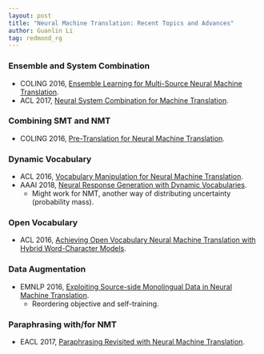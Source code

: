 ```yaml
---
layout: post
title: "Neural Machine Translation: Recent Topics and Advances"
author: Guanlin Li
tag: redmond_rg
---
```


### Ensemble and System Combination

- COLING 2016, [Ensemble Learning for Multi-Source Neural Machine Translation](http://aclweb.org/anthology/C16-1133). 
- ACL 2017, [Neural System Combination for Machine Translation](http://www.aclweb.org/anthology/P17-2060). 


### Combining SMT and NMT

- COLING 2016, [Pre-Translation for Neural Machine Translation](https://aclanthology.info/pdf/C/C16/C16-1172.pdf). 


### Dynamic Vocabulary

- ACL 2016, [Vocabulary Manipulation for Neural Machine Translation](http://www.aclweb.org/anthology/P16-2021). 
- AAAI 2018, [Neural Response Generation with Dynamic Vocabularies](https://www.aaai.org/ocs/index.php/AAAI/AAAI18/paper/viewFile/16135/16117). 
  - Might work for NMT, another way of distributing uncertainty (probability mass). 


### Open Vocabulary

- ACL 2016, [Achieving Open Vocabulary Neural Machine Translation with Hybrid Word-Character Models](https://nlp.stanford.edu/pubs/luong2016acl_hybrid.pdf). 


### Data Augmentation

- EMNLP 2016, [Exploiting Source-side Monolingual Data in Neural Machine Translation](http://www.aclweb.org/anthology/D16-1160). 
  - Reordering objective and self-training. 
  
### Paraphrasing with/for NMT

- EACL 2017, [Paraphrasing Revisited with Neural Machine Translation](http://aclweb.org/anthology/E17-1083). 


### Translation Memory for Training/Decoding




### Dynamic Programming with Structural Bias for NMT

- EMNLP 2016, [Online Segment to Segment Neural Transduction](https://aclweb.org/anthology/D/D16/D16-1138.pdf). 
- ICLR 2018, [Towards Neural Phrase-based Machine Translation](https://openreview.net/pdf?id=HktJec1RZ). [github](https://github.com/posenhuang/NPMT). 
